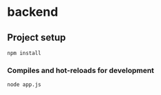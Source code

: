 # backend

## Project setup
```
npm install
```

### Compiles and hot-reloads for development
```
node app.js
```
